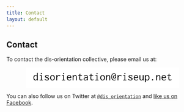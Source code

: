 ```yaml
---
title: Contact
layout: default
---
```


## Contact

To contact the dis-orientation collective, please email us at:

<img src="/images/contact.gif" width="400" alt="contact" style="display: block;margin-left: auto;margin-right: auto;background-color:#EEE9CA" /> 

You can also follow us on Twitter at [`@dis_orientation`](https://twitter.com/dis_orientation) and [like us on Facebook](https://www.facebook.com/pages/Dis-Orientation/304944132971101).